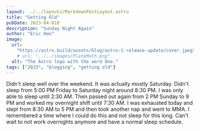 ```yaml
---
layout: ../../layouts/MarkdownPostLayout.astro
title: "Getting Old"
pubDate: 2023-04-010
description: "Sunday Night Again"
author: "Eric Han"
image:
  url:
    "https://astro.build/assets/blog/astro-1-release-update/cover.jpeg"
    # url: "../../images/PlateMath.png"
  alt: "The Astro logo with the word One."
tags: ["2023", "blogging", "getting old"]
---
```


Didn't sleep well over the weekend. It was actually mostly Saturday. Didn't sleep from 5:00 PM Friday to Saturday night around 8:30 PM. I was only able to sleep until 2:30 AM. Then passed out again from 2 PM Sunday to 9 PM and worked my overnight shift until 7:30 AM. I was exhausted today and slept from 8:30 AM to 5 PM and then took another nap and went to MMA. I remembered a time where I could do this and not sleep for this long. Can't wait to not work overnights anymore and have a normal sleep schedule.
